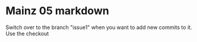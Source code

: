 # Mainz 05 markdown
Switch over to the branch "issue1" when you want to add new commits to it. Use the checkout


